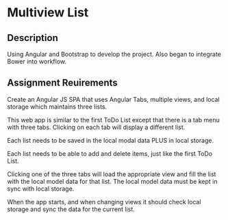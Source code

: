 # Multiview List

## Description

Using Angular and Bootstrap to develop the project.  Also began to integrate Bower into workflow.  


## Assignment Reuirements
Create an Angular JS SPA that uses Angular Tabs, multiple views, and local storage which maintains three lists.

This web app is similar to the first ToDo List except that there is a tab menu with three tabs. Clicking on each tab will display a different list. 

Each list needs to be saved in the local modal data PLUS in local storage.

Each list needs to be able to add and delete items, just like the first ToDo List.

Clicking one of the three tabs will load the appropriate view and fill the list with the local model data for that list. The local model data must be kept in sync with local storage.

When the app starts, and when changing views it should check local storage and sync the data for the current list.

